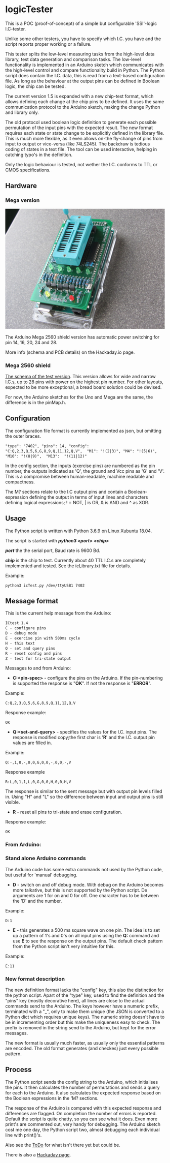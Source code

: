 # logicTester

This is a POC (proof-of-concept) of a simple but configurable 'SSI'-logic I.C-tester.

Unlike some other testers, you have to specify which I.C. you have and the script
reports proper working or a failure.

This tester splits the low-level measuring tasks from the high-level data
library, test data generation and comparison tasks. The low-level functionality
is implemented in an Arduino sketch which communicates with the high-level control
and compare functionality build in Python. The Python script does contain the I.C.
data, this is read from a text-based configuration file. As long as the behaviour
at the output pins can be defined in Boolean logic, the chip can be tested.

The current version 1.5 is expanded with a new chip-test format, which allows
defining each change at the chip pins to be defined. It uses the same communication
protocol to the Arduino sketch, making the change Python and library only.

The old protocol used boolean logic definition to generate each possible
permutation of the input pins with the expected result. The new format requires
each state or state change to be explicitly defined in the library file.
This is much more flexible, as it even allows on-the fly-change of pins from
input to output or vice-versa (like 74LS245). The backdraw is tedious coding of 
states in a text file. The tool can be used interactive, helping in catching typo's
in the definition.

Only the logic behaviour is tested, not wether the I.C. conforms to TTL or CMOS
specifications.

## Hardware

### Mega version

![The PCB version as a Arduino Mega 2560 shield.](icTesterShield1.0WithMega.jpg)

The Arduino Mega 2560 shield version has automatic power switching for pin 14, 16, 20, 24 and 28.

More info (schema and PCB details) on the Hackaday.io page.

### Mega 2560 shield

<a href="schemav1.4.pdf">The schema of the test version</a>. This version allows for wide and narrow I.C.s, up to
28 pins with power on the highest pin number. For other layouts, expected to be more exceptional, a bread board
solution could be devised.

For now, the Arduino sketches for the Uno and Mega are the same, the difference is in the pinMap.h.

## Configuration

The configuration file format is currently implemented as json, but omitting the outer braces.

    "type": "7402", "pins": 14, "config": "C:Q,2,3,Q,5,6,G,8,9,Q,11,12,Q,V",  "M1": "!(2|3)", "M4": "!(5|6)", "M10": "!(8|9)",  "M13":  "!(11|12)"

In the config section, the inputs (exercise pins) are numbered as the pin number,
the outputs indicated as 'Q', the ground and Vcc pins as 'G' and 'V'. This is a
compromise between human-readable, machine readable and compactness.

The M? sections relate to the I.C output pins and contain a Boolean-expression
defining the output in terms of input lines and characters defining logical
expressions; ! = NOT, | is OR, & is AND and ^ as XOR.

## Usage

The Python script is written with Python 3.6.9 on Linux Xubuntu 18.04.

The script is started with ***python3 &lt;port&gt; &lt;chip&gt;***

***port*** the the serial port, Baud rate is 9600 Bd.

***chip*** is the chip to test. Currently about 40 TTL I.C.s are
completely implemented and tested. See the icLibrary.txt file for details.

Example:

    python3 icTest.py /dev/ttyUSB1 7402

## Message format

This is the current help message from the Arduino:

    ICtest 1.4
    C - configure pins
    D - debug mode
    E - exercise pin with 500ms cycle
    H - this text
    Q - set and query pins
    R - reset config and pins
    Z - test for tri-state output

Messages to and from Arduino:

* **C:&lt;pin-spec&gt;** - configure the pins on the Arduino. If the pin-numbering is
supported the response is "**OK**". If not the response is "**ERROR**".

Example:

    C:Q,2,3,Q,5,6,G,8,9,Q,11,12,Q,V
    
Response example:

    OK

* **Q:&lt;set-and-query&gt;** - specifies the values for the I.C. input pins. The
response is modified copy;the first char is '**R**' and the I.C. output pin values
are filled in.

Example:

    Q:-,1,0,-,0,0,G,0,0,-,0,0,-,V
    
Response example
    
    R:L,0,1,1,L,0,G,0,0,H,0,0,H,V
    
The response is similar to the sent message
but with output pin levels filled in. Using "H" and "L" so the difference between
input and output pins is still visible.

* **R** - reset all pins to tri-state and erase configuration.

Response example:

    OK

### From Arduino:


### Stand alone Arduino commands
  
The Arduino code has some extra commands not used by the Python code, but useful
for 'manual' debugging.

* **D** - switch on and off debug mode. With debug on the Arduino becomes more
talkative, but this is not supported by the Python script. De arguments are 1 for
on and 0 for off. One character has to be between the 'D' and the number.

Example:

    D:1
  
* **E** - this generates a 500 ms square wave on one pin. The idea is to set up
a pattern of 1's and 0's on all input pins using the **Q:** command and use **E**
to see the response on the output pins. The default check pattern from the Python
script isn't very intuitive for this.

Example:

    E:11

### New format description

The new definition format lacks the "config" key, this also the distinction 
for the python script. Apart of the "type" key, used to find the definition
and the "pins" key (mostly decorative here), all lines are close to the actual 
commands send to the Arduino. The keys however have a numeric prefix, terminated
with a "_", only to make them unique (the JSON is converted to a Python dict
which requires unique keys). The numeric string doesn't have to be in 
incrementing order but this make the uniqueness easy to check. The prefix is 
removed in the string send to the Arduino, but kept for the error messages.

The new format is usually much faster, as usually only the essential 
patterns are encoded. The old format generates (and checkes) just every
possible pattern.


## Process

The Python script sends the config string to the Arduino, which initialises the
pins. It then calculates the number of permutations and sends a query for each
to the Arduino. It also calculates the expected response based on the Boolean
expressions in the 'M? sections.

The response of the Arduino is compared with this expected response and
differences are flagged. On completion the number of errors is reported. Default
the script is quite chatty, so you can see what it does. Even more print's are
commented out, very handy for debugging. The Arduino sketch cost me one day, the
Python script two, almost debugging each individual line with print()'s.

Also see the [ToDo](ToDo.txt) for what isn't there yet but could be.

There is also a <a href="https://hackaday.io/project/175252-simple-ttl-logic-tester">Hackaday page</a>.
